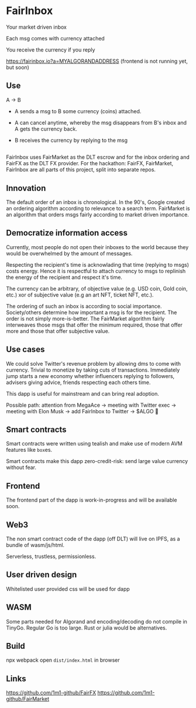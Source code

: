 # FairInbox

Your market driven inbox

Each msg comes with currency attached

You receive the currency if you reply

https://fairinbox.io?a=MYALGORANDADDRESS (frontend is not running yet, but soon)

## Use

A -> B

- A sends a msg to B some currency (coins) attached.

- A can cancel anytime, whereby the msg disappears from B's inbox and A gets the currency back.

- B receives the currency by replying to the msg

## 

FairInbox uses FairMarket as the DLT escrow and for the inbox ordering and FairFX as the DLT FX provider.
For the hackathon: FairFX, FairMarket, FairInbox are all parts of this project, split into separate repos.

## Innovation

The default order of an inbox is chronological. In the 90's, Google created an ordering algorithm according to relevance to a search term.
FairMarket is an algorithm that orders msgs fairly according to market driven importance.

## Democratize information access
Currently, most people do not open their inboxes to the world because they would be overwhelmed by the amount of messages.

Respecting the recipient's time is acknowlading that time (replying to msgs) costs energy. Hence it is respectful to attach currency to msgs to replinish the energy of the recipient and respect it's time.

The currency can be arbitrary, of objective value (e.g. USD coin, Gold coin, etc.) xor of subjective value (e.g an art NFT, ticket NFT, etc.).

The ordering of such an inbox is according to social importance. Society/others determine how important a msg is for the recipient.
The order is not simply more-is-better. The FairMarket algorithm fairly interweaves those msgs that offer the minimum required, those that offer more and those that offer subjective value.

## Use cases
We could solve Twitter's revenue problem by allowing dms to come with currency. Trivial to monetize by taking cuts of transactions. Immediately jump starts a new economy whether influencers replying to followers, advisers giving advice, friends respecting each others time.

This dapp is useful for mainstream and can bring real adoption.

Possible path: attention from MegaAce -> meeting with Twitter exec -> meeting with Elon Musk -> add FairInbox to Twitter -> $ALGO 🚀

## Smart contracts
Smart contracts were written using tealish and make use of modern AVM features like `box`es.

Smart contracts make this dapp zero-credit-risk: send large value currency without fear.


## Frontend
The frontend part of the dapp is work-in-progress and will be available soon.

## Web3
The non smart contract code of the dapp (off DLT) will live on IPFS, as a bundle of wasm/js/html.

Serverless, trustless, permissionless.

## User driven design
Whitelisted user provided css will be used for dapp

## WASM
Some parts needed for Algorand and encoding/decoding do not compile in TinyGo. Regular Go is too large. Rust or julia would be alternatives.

## Build
npx webpack
open `dist/index.html` in browser


## Links
https://github.com/1m1-github/FairFX
https://github.com/1m1-github/FairMarket
